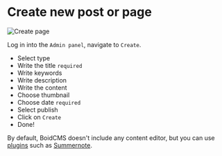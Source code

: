 # Create new post or page

![Create page](https://boidcms.github.io/_media/create.png)

Log in into the `Admin panel`, navigate to `Create`.

- Select type
- Write the title `required`
- Write keywords 
- Write description 
- Write the content
- Choose thumbnail
- Choose date `required`
- Select publish
- Click on `Create`
- Done!


By default, BoidCMS doesn't include any content editor, but you can use [plugins](plugins/) such as [Summernote](https://github.com/BoidCMS/summernote).
